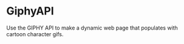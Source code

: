# GiphyAPI
Use the GIPHY API to make a dynamic web page that populates with cartoon character gifs.
